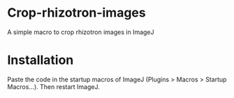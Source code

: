 # Crop-rhizotron-images
A simple macro to crop rhizotron images in ImageJ

# Installation
Paste the code in the startup macros of ImageJ (Plugins > Macros > Startup Macros...). Then restart ImageJ.